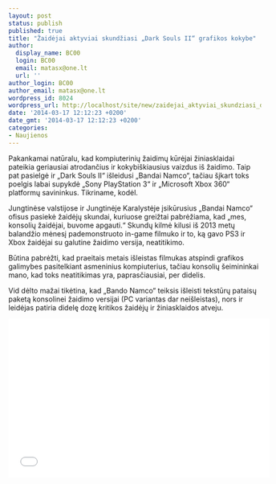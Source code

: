 ```yaml
---
layout: post
status: publish
published: true
title: "Žaidėjai aktyviai skundžiasi „Dark Souls II“ grafikos kokybe"
author:
  display_name: BC00
  login: BC00
  email: matasx@one.lt
  url: ''
author_login: BC00
author_email: matasx@one.lt
wordpress_id: 8024
wordpress_url: http://localhost/site/new/zaidejai_aktyviai_skundziasi_dark_souls_ii_grafikos_kokybe/
date: '2014-03-17 12:12:23 +0200'
date_gmt: '2014-03-17 12:12:23 +0200'
categories:
- Naujienos
---
```

<p>
	Pakankamai natūralu, kad kompiuterinių žaidimų kūrėjai žiniasklaidai pateikia geriausiai atrodančius ir kokybi&scaron;kiausius vaizdus i&scaron; žaidimo. Taip pat pasielgė ir &bdquo;Dark Souls II&ldquo; i&scaron;leidusi &bdquo;Bandai Namco&ldquo;, tačiau &scaron;įkart toks poelgis labai supykdė &bdquo;Sony PlayStation 3&ldquo; ir &bdquo;Microsoft Xbox 360&ldquo; platformų savininkus. Tikriname, kodėl.</p>
<p>
	Jungtinėse valstijose ir Jungtinėje Karalystėje įsikūrusius &bdquo;Bandai Namco&ldquo; ofisus pasiekė žaidėjų skundai, kuriuose greižtai pabrėžiama, kad &bdquo;mes, konsolių žaidėjai, buvome apgauti.&ldquo; Skundų kilmė kilusi i&scaron; 2013 metų balandžio mėnesį pademonstruoto in-game filmuko ir to, ką gavo PS3 ir Xbox žaidėjai su galutine žaidimo versija, neatitikimo.</p>
<p>
	Būtina pabrėžti, kad praeitais metais i&scaron;leistas filmukas atspindi grafikos galimybes pasitelkiant asmeninius kompiuterius, tačiau konsolių &scaron;eimininkai mano, kad toks neatitikimas yra, paprasčiausiai, per didelis.</p>
<p>
	Vid dėlto mažai tikėtina, kad &bdquo;Bando Namco&ldquo; teiksis i&scaron;leisti tekstūrų pataisų paketą konsolinei žaidimo versijai (PC variantas dar nei&scaron;leistas), nors ir leidėjas patiria didelę dozę kritikos žaidėjų ir žiniasklaidos atveju.</p>
<p>
	<iframe allowfullscreen="" frameborder="0" height="315" src="//www.youtube.com/embed/ykbT03r_9Zo" width="520"></iframe></p>
